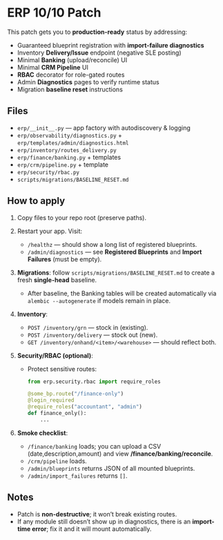 # ERP 10/10 Patch

This patch gets you to **production-ready** status by addressing:
- Guaranteed blueprint registration with **import-failure diagnostics**
- Inventory **Delivery/Issue** endpoint (negative SLE posting)
- Minimal **Banking** (upload/reconcile) UI
- Minimal **CRM Pipeline** UI
- **RBAC** decorator for role-gated routes
- Admin **Diagnostics** pages to verify runtime status
- Migration **baseline reset** instructions

## Files

- `erp/__init__.py` — app factory with autodiscovery & logging
- `erp/observability/diagnostics.py` + `erp/templates/admin/diagnostics.html`
- `erp/inventory/routes_delivery.py`
- `erp/finance/banking.py` + templates
- `erp/crm/pipeline.py` + template
- `erp/security/rbac.py`
- `scripts/migrations/BASELINE_RESET.md`

## How to apply

1) Copy files to your repo root (preserve paths).  
2) Restart your app. Visit:
   - `/healthz` — should show a long list of registered blueprints.
   - `/admin/diagnostics` — see **Registered Blueprints** and **Import Failures** (must be empty).

3) **Migrations**: follow `scripts/migrations/BASELINE_RESET.md` to create a fresh **single-head** baseline.  
   - After baseline, the Banking tables will be created automatically via `alembic --autogenerate` if models remain in place.

4) **Inventory**:
   - `POST /inventory/grn` — stock in (existing).
   - `POST /inventory/delivery` — stock out (new).  
   - `GET /inventory/onhand/<item>/<warehouse>` — should reflect both.

5) **Security/RBAC (optional)**:
   - Protect sensitive routes:  
     ```python
     from erp.security.rbac import require_roles

     @some_bp.route("/finance-only")
     @login_required
     @require_roles("accountant", "admin")
     def finance_only():
         ...
     ```

6) **Smoke checklist**:
   - `/finance/banking` loads; you can upload a CSV (date,description,amount) and view **/finance/banking/reconcile**.
   - `/crm/pipeline` loads.
   - `/admin/blueprints` returns JSON of all mounted blueprints.
   - `/admin/import_failures` returns `[]`.

## Notes
- Patch is **non-destructive**; it won’t break existing routes.  
- If any module still doesn’t show up in diagnostics, there is an **import-time error**; fix it and it will mount automatically.

